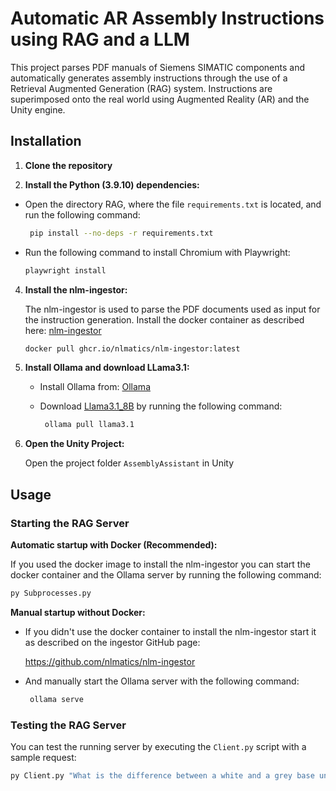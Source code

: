 # Automatic AR Assembly Instructions using RAG and a LLM

This project parses PDF manuals of Siemens SIMATIC components and automatically generates assembly instructions through the use of a Retrieval Augmented Generation (RAG) system. Instructions are superimposed onto the real world using Augmented Reality (AR) and the Unity engine.

## Installation

1. **Clone the repository**

2. **Install the Python (3.9.10) dependencies:**

- Open the directory RAG, where the file `requirements.txt` is located, and run the following command:
   
   ```sh
    pip install --no-deps -r requirements.txt
    ```
- Run the following command to install Chromium with Playwright:
  
  ```sh
  playwright install
  ```
    
4. **Install the nlm-ingestor:**
   
    The nlm-ingestor is used to parse the PDF documents used as input for the instruction generation. Install the docker container as described here: [nlm-ingestor](https://github.com/nlmatics/nlm-ingestor)
    ```sh
    docker pull ghcr.io/nlmatics/nlm-ingestor:latest
    ```
   
6. **Install Ollama and download LLama3.1:**

   - Install Ollama from: [Ollama](https://ollama.com/)

   - Download [Llama3.1_8B](https://ollama.com/library/llama3.1) by running the following command:
 
     ```sh
      ollama pull llama3.1
      ```

8. **Open the Unity Project:**

   Open the project folder `AssemblyAssistant` in Unity



## Usage
### Starting the RAG Server

 **Automatic startup with Docker (Recommended):**

   If you used the docker image to install the nlm-ingestor you can start the docker container and the Ollama server by running the following command:
  ```sh
  py Subprocesses.py
  ```

 **Manual startup without Docker:**
    
  - If you didn't use the docker container to install the nlm-ingestor start it as described on the ingestor GitHub page:
    
    https://github.com/nlmatics/nlm-ingestor

  - And manually start the Ollama server with the following command:
     ```sh
      ollama serve
      ```
### Testing the RAG Server
You can test the running server by executing the `Client.py` script with a sample request:
```sh
py Client.py "What is the difference between a white and a grey base unit?"
```
